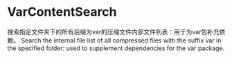 # VarContentSearch
搜索指定文件夹下的所有后缀为var的压缩文件内部文件列表：用于为var包补充依赖。
Search the internal file list of all compressed files with the suffix var in the specified folder: used to supplement dependencies for the var package.
